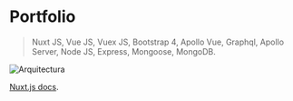 # Portfolio

> Nuxt JS, Vue JS, Vuex JS, Bootstrap 4, Apollo Vue, Graphql, Apollo Server, Node JS, Express, Mongoose, MongoDB.

![Arquitectura](https://www.dropbox.com/s/ch01fkn4p4am9dn/portfolio.png?dl=0?raw=1 "Arquitectura")

[Nuxt.js docs](https://github.com/nuxt/nuxt.js).
